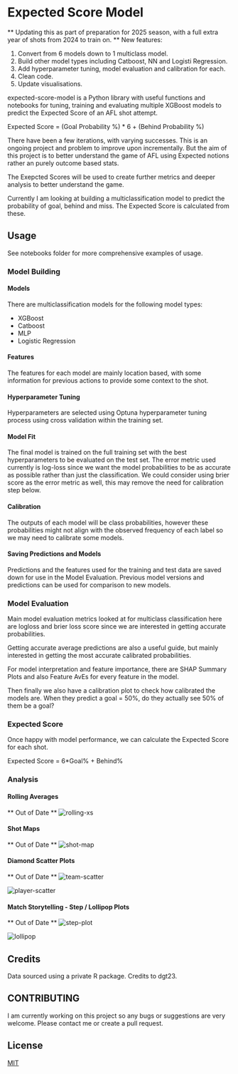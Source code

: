 # Expected Score Model

** Updating this as part of preparation for 2025 season, with a full extra year of shots from 2024 to train on. **
New features:
1. Convert from 6 models down to 1 multiclass model.
2. Build other model types including Catboost, NN and Logisti Regression.
3. Add hyperparameter tuning, model evaluation and calibration for each.
4. Clean code.
5. Update visualisations.

expected-score-model is a Python library with useful functions and notebooks for tuning, training and evaluating multiple XGBoost models to predict the Expected Score of an AFL shot attempt.

Expected Score = (Goal Probability %) * 6 + (Behind Probability %)

There have been a few iterations, with varying successes. This is an ongoing project and problem to improve upon incrementally. But the aim of this project is to better understand the game of AFL using Expected notions rather an purely outcome based stats.

The Exepcted Scores will be used to create further metrics and deeper analysis to better understand the game.

Currently I am looking at building a multiclassification model to predict the probability of goal, behind and miss. The Expected Score is calculated from these.

## Usage

See notebooks folder for more comprehensive examples of usage.

### Model Building

#### Models
There are multiclassification models for the following model types:
- XGBoost
- Catboost
- MLP
- Logistic Regression

#### Features
The features for each model are mainly location based, with some information for previous actions to provide some context to the shot. 

#### Hyperparameter Tuning
Hyperparameters are selected using Optuna hyperparameter tuning process using cross validation within the training set. 

#### Model Fit
The final model is trained on the full training set with the best hyperparameters to be evaluated on the test set. The error metric used currently is log-loss since we want the model probabilities to be as accurate as possible rather than just the classification. We could consider using brier score as the error metric as well, this may remove the need for calibration step below.

#### Calibration
The outputs of each model will be class probabilities, however these probabilities might not align with the observed frequency of each label so we may need to calibrate some models.

#### Saving Predictions and Models
Predictions and the features used for the training and test data are saved down for use in the Model Evaluation. Previous model versions and predictions can be used for comparison to new models.

### Model Evaluation

Main model evaluation metrics looked at for multiclass classification here are logloss and brier loss score since we are interested in getting accurate probabilities.

Getting accurate average predictions are also a useful guide, but mainly interested in getting the most accurate calibrated probabilities.

For model interpretation and feature importance, there are SHAP Summary Plots and also Feature AvEs for every feature in the model.

Then finally we also have a calibration plot to check how calibrated the models are. When they predict a goal = 50%, do they actually see 50% of them be a goal?

### Expected Score

Once happy with model performance, we can calculate the Expected Score for each shot.

Expected Score = 6*Goal% + Behind%

### Analysis

#### Rolling Averages

** Out of Date **
![rolling-xs](notebooks/visualisations/rolling_expected_score/figures/20230718_afl_rolling_xS.png)

#### Shot Maps

** Out of Date **
![shot-map](notebooks/visualisations/expected_score_shot_map/figures/20230719_jeremy_cameron_shot_map.png)

#### Diamond Scatter Plots

** Out of Date **
![team-scatter](notebooks/visualisations/diamond_scatter_plot/figures/20230724_team_scatter.png)

![player-scatter](notebooks/visualisations/diamond_scatter_plot/figures/20230724_player_scatter.png)

#### Match Storytelling - Step / Lollipop Plots

** Out of Date **
![step-plot](notebooks/visualisations/expected_score_storytelling/figures/20230725_brisbane_sydney_step_plot.png)

![lollipop](notebooks/visualisations/expected_score_storytelling/figures/20230725_geelong_sydney_lollipop.png)

## Credits
Data sourced using a private R package. Credits to dgt23.

## CONTRIBUTING
I am currently working on this project so any bugs or suggestions are very welcome. Please contact me or create a pull request.

## License

[MIT](https://choosealicense.com/licenses/mit/)


